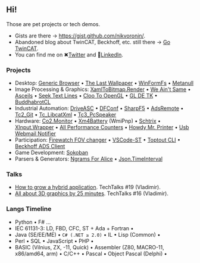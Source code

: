 ## Hi!

Those are pet projects or tech demos.

- Gists are there &rarr; https://gist.github.com/nikvoronin/.
- Abandoned blog about TwinCAT, Beckhoff, etc. still there &rarr; [Go TwinCAT](https://gotwincat.blogspot.com/).
- You can find me on ✖[Twitter](https://twitter.com/n1kvoronin) and 🔗[LinkedIn](https://www.linkedin.com/in/nikolai-voronin/). 

### Projects

- Desktop: [Generic Browser](https://github.com/nikvoronin/GenericBrowser) • [The Last Wallpaper](https://github.com/nikvoronin/LastWallpaper) • [WinFormFs](https://github.com/nikvoronin/WinFormFs) • [Metanull](https://github.com/nikvoronin/Metanull)
- Image Processing &amp; Graphics: [XamlToBitmap.Render](https://github.com/nikvoronin/XamlToBitmap.Render) • [We Ain't Same](https://github.com/nikvoronin/we-aint-same) • [Asceils](https://github.com/nikvoronin/Asceils) • [Seek Text Lines](https://github.com/nikvoronin/SeekTextLines) • [Cloo To OpenGL](https://github.com/nikvoronin/ClooToOpenGL) • [GL DE TK](https://github.com/nikvoronin/GLDETK) • [BuddhabrotCL](https://github.com/nikvoronin/BuddhabrotCL)
- Industrial Automation: [DriveASC](https://github.com/nikvoronin/DriveAsc) • [DFConf](https://github.com/nikvoronin/DFConf) • [SharpF5](https://github.com/nikvoronin/SharpF5) • [AdsRemote](https://github.com/nikvoronin/AdsRemote) • [Tc2_Git](https://github.com/nikvoronin/Tc2_Git) • [Tc_LibcatXml](https://github.com/nikvoronin/Tc_LibcatXml) • [Tc3_PcSpeaker](https://github.com/nikvoronin/Tc3_PcSpeaker)
- Hardware: [Co2.Monitor](https://github.com/nikvoronin/Co2.Monitor) • [Xm4Battery](https://github.com/nikvoronin/WmiPnp) (WmiPnp) • [Schtrix](https://github.com/nikvoronin/Schtrix) • [XInput.Wrapper](https://github.com/nikvoronin/XInput.Wrapper) • [All Performance Counters](https://github.com/nikvoronin/AllPerformanceCounters) • [Howdy Mr. Printer](https://github.com/nikvoronin/howdy-mr-printer) • [Usb Webmail Notifier](https://gist.github.com/nikvoronin/389e4d27067f9542e1d43c9a384c15c9)
- Participation: [Firewatch FOV changer](https://github.com/nikvoronin/firewatch-fov-changer) • [VSCode-ST](https://github.com/nikvoronin/vscode-st) • [Toptout CLI](https://github.com/nikvoronin/toptout-cli) • [Beckhoff ADS Client](https://github.com/nikvoronin/adsclient)
- Game Development: [Sokoban](https://github.com/nikvoronin/Sokoban)
- Parsers &amp; Generators: [Ngrams For Alice](https://github.com/nikvoronin/Ngrams4Alice) • [Json.TimeInterval](https://github.com/nikvoronin/Json.TimeInterval)

### Talks

- [How to grow a hybrid application](https://github.com/nikvoronin/howto-grow-hybrid-app). TechTalks #19 (Vladimir).
- [All about 3D graphics by 25 minutes](https://github.com/nikvoronin/all-about-3d-by-25minutes). TechTalks #16 (Vladimir).

### Langs Timeline

- Python • F# ...
- IEC 61131-3: LD, FBD, CFC, ST + Ada + Fortran •
- Java (SE/EE/ME) • `C# (.NET ≥ 2.0)` • IL • Lisp (Common) •
- Perl • SQL • JavaScript • PHP •
- BASIC (Vilnius, ZX, -11, Quick) • Assembler (Z80, MACRO-11, x86/amd64, arm) • C/С++ • Pascal • Object Pascal (Delphi) •

